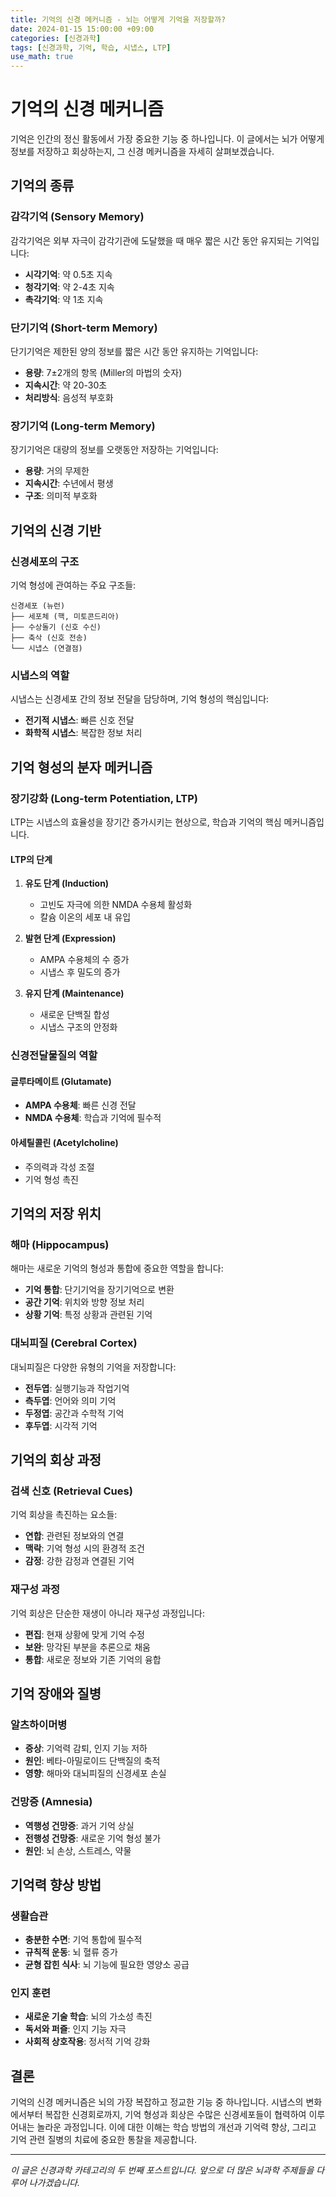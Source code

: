 ```yaml
---
title: 기억의 신경 메커니즘 - 뇌는 어떻게 기억을 저장할까?
date: 2024-01-15 15:00:00 +09:00
categories: [신경과학]
tags: [신경과학, 기억, 학습, 시냅스, LTP]
use_math: true
---
```


# 기억의 신경 메커니즘

기억은 인간의 정신 활동에서 가장 중요한 기능 중 하나입니다. 이 글에서는 뇌가 어떻게 정보를 저장하고 회상하는지, 그 신경 메커니즘을 자세히 살펴보겠습니다.

## 기억의 종류

### 감각기억 (Sensory Memory)

감각기억은 외부 자극이 감각기관에 도달했을 때 매우 짧은 시간 동안 유지되는 기억입니다:

- **시각기억**: 약 0.5초 지속
- **청각기억**: 약 2-4초 지속
- **촉각기억**: 약 1초 지속

### 단기기억 (Short-term Memory)

단기기억은 제한된 양의 정보를 짧은 시간 동안 유지하는 기억입니다:

- **용량**: 7±2개의 항목 (Miller의 마법의 숫자)
- **지속시간**: 약 20-30초
- **처리방식**: 음성적 부호화

### 장기기억 (Long-term Memory)

장기기억은 대량의 정보를 오랫동안 저장하는 기억입니다:

- **용량**: 거의 무제한
- **지속시간**: 수년에서 평생
- **구조**: 의미적 부호화

## 기억의 신경 기반

### 신경세포의 구조

기억 형성에 관여하는 주요 구조들:

```
신경세포 (뉴런)
├── 세포체 (핵, 미토콘드리아)
├── 수상돌기 (신호 수신)
├── 축삭 (신호 전송)
└── 시냅스 (연결점)
```

### 시냅스의 역할

시냅스는 신경세포 간의 정보 전달을 담당하며, 기억 형성의 핵심입니다:

- **전기적 시냅스**: 빠른 신호 전달
- **화학적 시냅스**: 복잡한 정보 처리

## 기억 형성의 분자 메커니즘

### 장기강화 (Long-term Potentiation, LTP)

LTP는 시냅스의 효율성을 장기간 증가시키는 현상으로, 학습과 기억의 핵심 메커니즘입니다.

#### LTP의 단계

1. **유도 단계 (Induction)**

   - 고빈도 자극에 의한 NMDA 수용체 활성화
   - 칼슘 이온의 세포 내 유입

2. **발현 단계 (Expression)**

   - AMPA 수용체의 수 증가
   - 시냅스 후 밀도의 증가

3. **유지 단계 (Maintenance)**
   - 새로운 단백질 합성
   - 시냅스 구조의 안정화

### 신경전달물질의 역할

#### 글루타메이트 (Glutamate)

- **AMPA 수용체**: 빠른 신경 전달
- **NMDA 수용체**: 학습과 기억에 필수적

#### 아세틸콜린 (Acetylcholine)

- 주의력과 각성 조절
- 기억 형성 촉진

## 기억의 저장 위치

### 해마 (Hippocampus)

해마는 새로운 기억의 형성과 통합에 중요한 역할을 합니다:

- **기억 통합**: 단기기억을 장기기억으로 변환
- **공간 기억**: 위치와 방향 정보 처리
- **상황 기억**: 특정 상황과 관련된 기억

### 대뇌피질 (Cerebral Cortex)

대뇌피질은 다양한 유형의 기억을 저장합니다:

- **전두엽**: 실행기능과 작업기억
- **측두엽**: 언어와 의미 기억
- **두정엽**: 공간과 수학적 기억
- **후두엽**: 시각적 기억

## 기억의 회상 과정

### 검색 신호 (Retrieval Cues)

기억 회상을 촉진하는 요소들:

- **연합**: 관련된 정보와의 연결
- **맥락**: 기억 형성 시의 환경적 조건
- **감정**: 강한 감정과 연결된 기억

### 재구성 과정

기억 회상은 단순한 재생이 아니라 재구성 과정입니다:

- **편집**: 현재 상황에 맞게 기억 수정
- **보완**: 망각된 부분을 추론으로 채움
- **통합**: 새로운 정보와 기존 기억의 융합

## 기억 장애와 질병

### 알츠하이머병

- **증상**: 기억력 감퇴, 인지 기능 저하
- **원인**: 베타-아밀로이드 단백질의 축적
- **영향**: 해마와 대뇌피질의 신경세포 손실

### 건망증 (Amnesia)

- **역행성 건망증**: 과거 기억 상실
- **전행성 건망증**: 새로운 기억 형성 불가
- **원인**: 뇌 손상, 스트레스, 약물

## 기억력 향상 방법

### 생활습관

- **충분한 수면**: 기억 통합에 필수적
- **규칙적 운동**: 뇌 혈류 증가
- **균형 잡힌 식사**: 뇌 기능에 필요한 영양소 공급

### 인지 훈련

- **새로운 기술 학습**: 뇌의 가소성 촉진
- **독서와 퍼즐**: 인지 기능 자극
- **사회적 상호작용**: 정서적 기억 강화

## 결론

기억의 신경 메커니즘은 뇌의 가장 복잡하고 정교한 기능 중 하나입니다. 시냅스의 변화에서부터 복잡한 신경회로까지, 기억 형성과 회상은 수많은 신경세포들이 협력하여 이루어내는 놀라운 과정입니다. 이에 대한 이해는 학습 방법의 개선과 기억력 향상, 그리고 기억 관련 질병의 치료에 중요한 통찰을 제공합니다.

---

_이 글은 신경과학 카테고리의 두 번째 포스트입니다. 앞으로 더 많은 뇌과학 주제들을 다루어 나가겠습니다._
